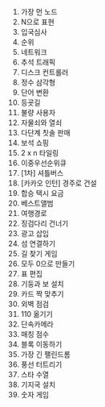 1. 가장 먼 노드
2. N으로 표현
3. 입국심사
4. 순위
5. 네트워크
6. 추석 트래픽
7. 디스크 컨트롤러
8. 정수 삼각형
9. 단어 변환
10. 등굣길
11. 불량 사용자
12. 자물쇠와 열쇠
13. 다단계 칫솔 판매
14. 보석 쇼핑
15. 2 x n 타일링
16. 이중우선순위큐
17. [1차] 셔틀버스
18. [카카오 인턴] 경주로 건설
19. 합승 택시 요금
20. 베스트앨범
21. 여행경로
22. 징검다리 건너기
23. 광고 삽입
24. 섬 연결하기
25. 길 찾기 게임
26. 모두 0으로 만들기
27. 표 편집
28. 기둥과 보 설치
29. 카드 짝 맞추기
30. 외벽 점검
31. 110 옮기기
32. 단속카메라
33. 매칭 점수
34. 블록 이동하기
35. 가장 긴 팰린드롬
36. 풍선 터트리기
37. 스타 수열
38. 기지국 설치
39. 숫자 게임
